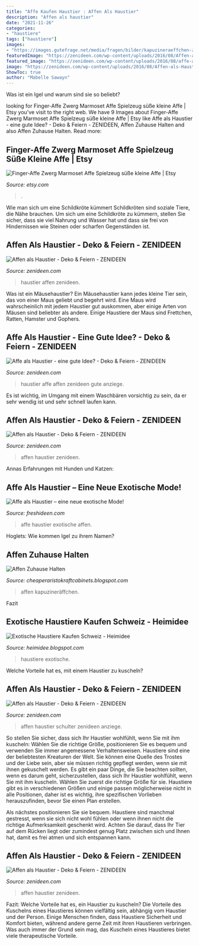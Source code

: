 ```yaml
---
title: "Affe Kaufen Haustier : Affen Als Haustier"
description: "Affen als haustier"
date: "2021-11-26"
categories:
- "haustiere"
tags: ["haustiere"]
images:
- "https://images.gutefrage.net/media/fragen/bilder/kapuzineraeffchen-zuhause/0_big.jpg?v=1517950789000"
featuredImage: "https://zenideen.com/wp-content/uploads/2016/08/Affen-als-Haustier-monkey210_01_2015-800x1066.jpg"
featured_image: "https://zenideen.com/wp-content/uploads/2016/08/affe-als-haustier-5-800x450.jpg"
image: "https://zenideen.com/wp-content/uploads/2016/08/Affen-als-Haustier-monkey-hugging-dog5B45D-800x943.jpg"
ShowToc: true
author: "Mabelle Sawayn"
---
```



Was ist ein Igel und warum sind sie so beliebt?

	

		
looking for Finger-Affe Zwerg Marmoset Affe Spielzeug süße kleine Affe | Etsy you've visit to the right web. We have 9 Images about Finger-Affe Zwerg Marmoset Affe Spielzeug süße kleine Affe | Etsy like Affe als Haustier - eine gute Idee? - Deko &amp; Feiern - ZENIDEEN, Affen Zuhause Halten and also Affen Zuhause Halten. Read more:
		
    
## Finger-Affe Zwerg Marmoset Affe Spielzeug Süße Kleine Affe | Etsy

<img loading=lazy src="https://i.etsystatic.com/28061121/r/il/460ce4/3102260090/il_1140xN.3102260090_6bbn.jpg" onerror="this.onerror=null;this.src='https://tse2.mm.bing.net/th?id=OIP.Gmy317WBbIHT30F5YM2kOAHaJ4&amp;pid=15.1';" alt="Finger-Affe Zwerg Marmoset Affe Spielzeug süße kleine Affe | Etsy">

_Source: etsy.com_

>. 

	

Wie man sich um eine Schildkröte kümmert
Schildkröten sind soziale Tiere, die Nähe brauchen. Um sich um eine Schildkröte zu kümmern, stellen Sie sicher, dass sie viel Nahrung und Wasser hat und dass sie frei von Hindernissen wie Steinen oder scharfen Gegenständen ist.

    
## Affen Als Haustier - Deko &amp; Feiern - ZENIDEEN

<img loading=lazy src="https://zenideen.com/wp-content/uploads/2016/08/Affen-als-Haustier-monkey210_01_2015-800x1066.jpg" onerror="this.onerror=null;this.src='https://tse1.mm.bing.net/th?id=OIP.rtzXdb6h-hB73pXz1JEk9AHaJ3&amp;pid=15.1';" alt="Affen als Haustier - Deko &amp; Feiern - ZENIDEEN">

_Source: zenideen.com_

>haustier affen zenideen. 

	

Was ist ein Mäusehaustier?
Ein Mäusehaustier kann jedes kleine Tier sein, das von einer Maus geliebt und begehrt wird. Eine Maus wird wahrscheinlich mit jedem Haustier gut auskommen, aber einige Arten von Mäusen sind beliebter als andere. Einige Haustiere der Maus sind Frettchen, Ratten, Hamster und Gophers.

    
## Affe Als Haustier - Eine Gute Idee? - Deko &amp; Feiern - ZENIDEEN

<img loading=lazy src="https://zenideen.com/wp-content/uploads/2016/08/affe-als-haustier-5-800x450.jpg" onerror="this.onerror=null;this.src='https://tse3.mm.bing.net/th?id=OIP.uSXHe_IW_vQgk6Ii5SS_IgHaEK&amp;pid=15.1';" alt="Affe als Haustier - eine gute Idee? - Deko &amp; Feiern - ZENIDEEN">

_Source: zenideen.com_

>haustier affe affen zenideen gute anziege. 

	

Es ist wichtig, im Umgang mit einem Waschbären vorsichtig zu sein, da er sehr wendig ist und sehr schnell laufen kann.

    
## Affen Als Haustier - Deko &amp; Feiern - ZENIDEEN

<img loading=lazy src="https://zenideen.com/wp-content/uploads/2016/08/Affen-als-Haustier-amazing-monkey-as-a-pet-7-800x600.jpg" onerror="this.onerror=null;this.src='https://tse2.mm.bing.net/th?id=OIP.IMdmIUD58z2hsliJ7iVwEAHaFj&amp;pid=15.1';" alt="Affen als Haustier - Deko &amp; Feiern - ZENIDEEN">

_Source: zenideen.com_

>affen haustier zenideen. 

	

Annas Erfahrungen mit Hunden und Katzen:

    
## Affe Als Haustier – Eine Neue Exotische Mode!

<img loading=lazy src="https://freshideen.com/wp-content/uploads/2015/04/affe-als-haustier-tägliche-beschäftigung-pflege.jpg" onerror="this.onerror=null;this.src='https://tse4.mm.bing.net/th?id=OIP.A-2uNSWN6ULnyapqk1Kl2AHaE7&amp;pid=15.1';" alt="Affe als Haustier – eine neue exotische Mode!">

_Source: freshideen.com_

>affe haustier exotische affen. 

	

Hoglets: Wie kommen Igel zu ihrem Namen?

    
## Affen Zuhause Halten

<img loading=lazy src="https://images.gutefrage.net/media/fragen/bilder/kapuzineraeffchen-zuhause/0_big.jpg?v=1517950789000" onerror="this.onerror=null;this.src='https://tse4.mm.bing.net/th?id=OIP.LO07Q2ptheOlWUSN08otdwHaHa&amp;pid=15.1';" alt="Affen Zuhause Halten">

_Source: cheaperaristokraftcabinets.blogspot.com_

>affen kapuzineräffchen. 

	

Fazit

    
## Exotische Haustiere Kaufen Schweiz - Heimidee

<img loading=lazy src="https://img.blick.ch/incoming/5324754-v4-these-are-not-your-usual-pets-640-01.jpg?imwidth=1000&amp;ratio=FREE&amp;x=0&amp;y=0&amp;width=640&amp;height=473" onerror="this.onerror=null;this.src='https://tse4.mm.bing.net/th?id=OIP.2xElpo40jxLZ39Y3z8uM5gHaFe&amp;pid=15.1';" alt="Exotische Haustiere Kaufen Schweiz - Heimidee">

_Source: heimidee.blogspot.com_

>haustiere exotische. 

	

Welche Vorteile hat es, mit einem Haustier zu kuscheln?

    
## Affen Als Haustier - Deko &amp; Feiern - ZENIDEEN

<img loading=lazy src="https://zenideen.com/wp-content/uploads/2016/08/Affen-als-Haustier-where-can-i-buy-a-real-monkey_8007f64555f4ab-800x450.jpg" onerror="this.onerror=null;this.src='https://tse1.mm.bing.net/th?id=OIP.ybfQv0Jgqdk7lmL4p7DLhQHaEK&amp;pid=15.1';" alt="Affen als Haustier - Deko &amp; Feiern - ZENIDEEN">

_Source: zenideen.com_

>affen haustier schulter zenideen anziege. 

	

So stellen Sie sicher, dass sich Ihr Haustier wohlfühlt, wenn Sie mit ihm kuscheln: Wählen Sie die richtige Größe, positionieren Sie es bequem und verwenden Sie immer angemessene Verhaltensweisen.
Haustiere sind eine der beliebtesten Kreaturen der Welt. Sie können eine Quelle des Trostes und der Liebe sein, aber sie müssen richtig gepflegt werden, wenn sie mit ihnen gekuschelt werden.
Es gibt ein paar Dinge, die Sie beachten sollten, wenn es darum geht, sicherzustellen, dass sich Ihr Haustier wohlfühlt, wenn Sie mit ihm kuscheln. Wählen Sie zuerst die richtige Größe für sie. Haustiere gibt es in verschiedenen Größen und einige passen möglicherweise nicht in alle Positionen, daher ist es wichtig, ihre spezifischen Vorlieben herauszufinden, bevor Sie einen Plan erstellen.

Als nächstes positionieren Sie sie bequem. Haustiere sind manchmal gestresst, wenn sie sich nicht wohl fühlen oder wenn ihnen nicht die richtige Aufmerksamkeit geschenkt wird. Achten Sie darauf, dass Ihr Tier auf dem Rücken liegt oder zumindest genug Platz zwischen sich und Ihnen hat, damit es frei atmen und sich entspannen kann.

    
## Affen Als Haustier - Deko &amp; Feiern - ZENIDEEN

<img loading=lazy src="https://zenideen.com/wp-content/uploads/2016/08/Affen-als-Haustier-monkey-hugging-dog5B45D-800x943.jpg" onerror="this.onerror=null;this.src='https://tse4.mm.bing.net/th?id=OIP.6Q4EUIMl1sjSXVRsfdomkwHaIu&amp;pid=15.1';" alt="Affen als Haustier - Deko &amp; Feiern - ZENIDEEN">

_Source: zenideen.com_

>affen haustier zenideen. 

	

Fazit: Welche Vorteile hat es, ein Haustier zu kuscheln?
Die Vorteile des Kuschelns eines Haustieres können vielfältig sein, abhängig vom Haustier und der Person. Einige Menschen finden, dass Haustiere Sicherheit und Komfort bieten, während andere gerne Zeit mit ihren Haustieren verbringen. Was auch immer der Grund sein mag, das Kuscheln eines Haustieres bietet viele therapeutische Vorteile.

